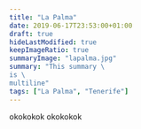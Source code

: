```yaml
---
title: "La Palma"
date: 2019-06-17T23:53:00+01:00
draft: true
hideLastModified: true
keepImageRatio: true
summaryImage: "lapalma.jpg"
summary: "This summary \
is \
multiline"
tags: ["La Palma", "Tenerife"]
---
```


okokokok
okokokok
